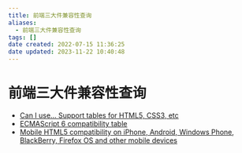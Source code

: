 ```yaml
---
title: 前端三大件兼容性查询
aliases:
  - 前端三大件兼容性查询
tags: []
date created: 2022-07-15 11:36:25
date updated: 2023-11-22 10:40:48
---
```


# 前端三大件兼容性查询

- [Can I use... Support tables for HTML5, CSS3, etc](https://caniuse.com/)
- [ECMAScript 6 compatibility table](http://kangax.github.io/compat-table/es6/)
- [Mobile HTML5 compatibility on iPhone, Android, Windows Phone, BlackBerry, Firefox OS and other mobile devices](http://mobilehtml5.org/)
